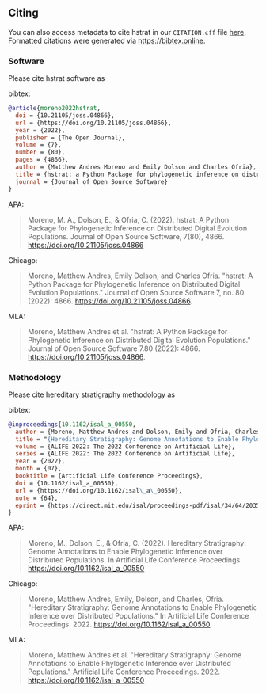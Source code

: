 ## Citing

You can also access metadata to cite hstrat in our `CITATION.cff` file [here](https://github.com/mmore500/hstrat/blob/master/CITATION.cff).
Formatted citations were generated via <https://bibtex.online>.

### Software

Please cite hstrat software as

bibtex:
```bibtex
@article{moreno2022hstrat,
  doi = {10.21105/joss.04866},
  url = {https://doi.org/10.21105/joss.04866},
  year = {2022},
  publisher = {The Open Journal},
  volume = {7},
  number = {80},
  pages = {4866},
  author = {Matthew Andres Moreno and Emily Dolson and Charles Ofria}, 
  title = {hstrat: a Python Package for phylogenetic inference on distributed digital evolution populations},
  journal = {Journal of Open Source Software}
}
```

APA:

> Moreno, M. A., Dolson, E., & Ofria, C. (2022). hstrat: A Python Package for Phylogenetic Inference on Distributed Digital Evolution Populations. Journal of Open Source Software, 7(80), 4866. https://doi.org/10.21105/joss.04866

Chicago:

> Moreno, Matthew Andres, Emily Dolson, and Charles Ofria. "hstrat: A Python Package for Phylogenetic Inference on Distributed Digital Evolution Populations." Journal of Open Source Software 7, no. 80 (2022): 4866. https://doi.org/10.21105/joss.04866.

MLA:

>Moreno, Matthew Andres et al. "hstrat: A Python Package for Phylogenetic Inference on Distributed Digital Evolution Populations." Journal of Open Source Software 7.80 (2022): 4866. https://doi.org/10.21105/joss.04866.


### Methodology

Please cite hereditary stratigraphy methodology as

bibtex:
```bibtex
@inproceedings{10.1162/isal_a_00550,
  author = {Moreno, Matthew Andres and Dolson, Emily and Ofria, Charles},
  title = "{Hereditary Stratigraphy: Genome Annotations to Enable Phylogenetic Inference over Distributed Populations}",
  volume = {ALIFE 2022: The 2022 Conference on Artificial Life},
  series = {ALIFE 2022: The 2022 Conference on Artificial Life},
  year = {2022},
  month = {07},
  booktitle = {Artificial Life Conference Proceedings},
  doi = {10.1162/isal_a_00550},
  url = {https://doi.org/10.1162/isal\_a\_00550},
  note = {64},
  eprint = {https://direct.mit.edu/isal/proceedings-pdf/isal/34/64/2035363/isal\_a\_00550.pdf},
}
```

APA:

> Moreno, M., Dolson, E., & Ofria, C. (2022). Hereditary Stratigraphy: Genome Annotations to Enable Phylogenetic Inference over Distributed Populations. In Artificial Life Conference Proceedings. https://doi.org/10.1162/isal_a_00550

Chicago:

> Moreno, Matthew Andres, Emily, Dolson, and Charles, Ofria. "Hereditary Stratigraphy: Genome Annotations to Enable Phylogenetic Inference over Distributed Populations." In Artificial Life Conference Proceedings. 2022. https://doi.org/10.1162/isal_a_00550

MLA:

> Moreno, Matthew Andres et al. "Hereditary Stratigraphy: Genome Annotations to Enable Phylogenetic Inference over Distributed Populations." Artificial Life Conference Proceedings. 2022. https://doi.org/10.1162/isal_a_00550

